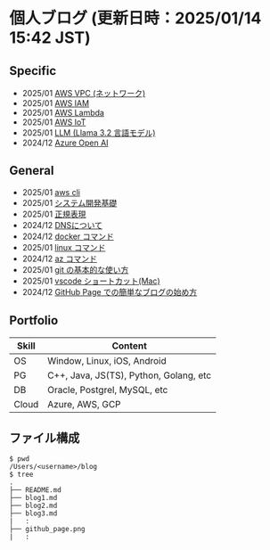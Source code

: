 # 個人ブログ (更新日時：2025/01/14 15:42 JST)

## Specific

- 2025/01 [AWS VPC (ネットワーク)](./blog-s15aws-VPC.md)
- 2025/01 [AWS IAM](./blog-s14aws-IAM.md)
- 2025/01 [AWS Lambda](./blog-s13aws-lambda.md)
- 2025/01 [AWS IoT](./blog-s12awsiot.md)
- 2025/01 [LLM (Llama 3.2 言語モデル)](./blog-s11Llama.md)
- 2024/12 [Azure Open AI](./blog-s09aoai.md)

## General

- 2025/01 [aws cli](./blog10aws.md)
- 2025/01 [システム開発基礎](./blog08process.md)
- 2025/01 [正規表現](./blog07re.md)
- 2024/12 [DNSについて](./blog06DNS.md)
- 2024/12 [docker コマンド](./blog05docker.md)
- 2025/01 [linux コマンド](./blog05linux.md)
- 2024/12 [az コマンド](./blog04.md)
- 2025/01 [git の基本的な使い方](./blog03.md)
- 2025/01 [vscode ショートカット(Mac)](./blog02.md)
- 2024/12 [GitHub Page での簡単なブログの始め方](./blog01.md)

## Portfolio

| Skill | Content                                |
| ----- | -------------------------------------- |
| OS    | Window, Linux, iOS, Android            |
| PG    | C++, Java, JS(TS), Python, Golang, etc |
| DB    | Oracle, Postgrel, MySQL, etc           |
| Cloud | Azure, AWS, GCP                        |

## ファイル構成

```
$ pwd
/Users/<username>/blog
$ tree
.
├── README.md
├── blog1.md
├── blog2.md
├── blog3.md
|   :
├── github_page.png
|   :

```
